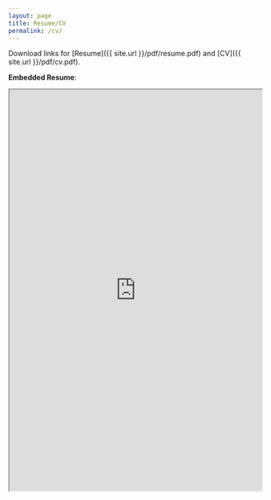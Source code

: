 ```yaml
---
layout: page
title: Resume/CV
permalink: /cv/
---
```


<script>
  (function(i,s,o,g,r,a,m){i['GoogleAnalyticsObject']=r;i[r]=i[r]||function(){
  (i[r].q=i[r].q||[]).push(arguments)},i[r].l=1*new Date();a=s.createElement(o),
  m=s.getElementsByTagName(o)[0];a.async=1;a.src=g;m.parentNode.insertBefore(a,m)
  })(window,document,'script','//www.google-analytics.com/analytics.js','ga');

  ga('create', 'UA-59145213-1', 'auto');
  ga('send', 'pageview');

</script>

Download links for [Resume]({{ site.url }}/pdf/resume.pdf) and [CV]({{ site.url }}/pdf/cv.pdf).

<b>Embedded Resume</b>:
<iframe src="http://vprusso.github.io/pdf/resume.pdf" width="100%" height="800em"></iframe>

